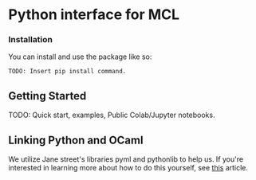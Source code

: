 # Python interface for MCL

### Installation

You can install and use the package like so:

```
TODO: Insert pip install command.
```

## Getting Started

TODO: Quick start, examples, Public Colab/Jupyter notebooks.

## Linking Python and OCaml

We utilize Jane street's libraries pyml and pythonlib to help us. If you're
interested in learning more about how to do this yourself, see [this](https://blog.janestreet.com/using-python-and-ocaml-in-the-same-jupyter-notebook/) article.